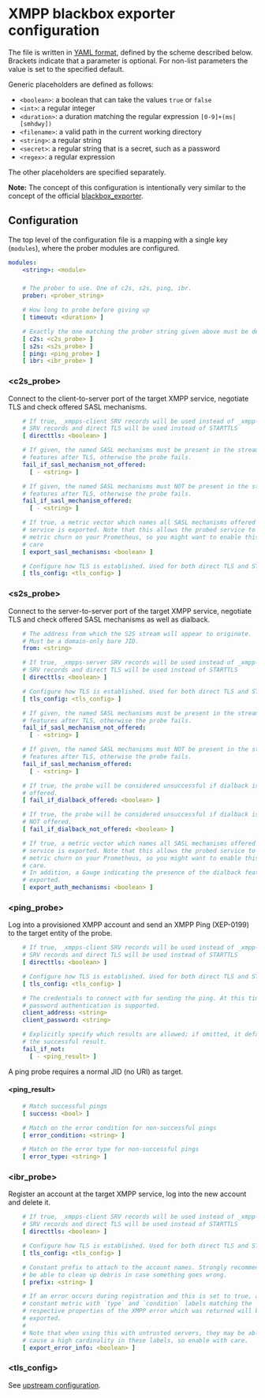 # XMPP blackbox exporter configuration

The file is written in [YAML format](http://en.wikipedia.org/wiki/YAML),
defined by the scheme described below. Brackets indicate that a parameter is
optional. For non-list parameters the value is set to the specified default.

Generic placeholders are defined as follows:

* `<boolean>`: a boolean that can take the values `true` or `false`
* `<int>`: a regular integer
* `<duration>`: a duration matching the regular expression `[0-9]+(ms|[smhdwy])`
* `<filename>`: a valid path in the current working directory
* `<string>`: a regular string
* `<secret>`: a regular string that is a secret, such as a password
* `<regex>`: a regular expression

The other placeholders are specified separately.

**Note:** The concept of this configuration is intentionally very similar to
the concept of the official [blackbox_exporter](https://github.com/prometheus/blackbox_exporter).

## Configuration

The top level of the configuration file is a mapping with a single key
(`modules`), where the prober modules are configured.

```yml
modules:
    <string>: <module>
```

### <module>

```yml
    # The prober to use. One of c2s, s2s, ping, ibr.
    prober: <prober_string>

    # How long to probe before giving up
    [ timeout: <duration> ]

    # Exactly the one matching the prober string given above must be defined
    [ c2s: <c2s_probe> ]
    [ s2s: <s2s_probe> ]
    [ ping: <ping_probe> ]
    [ ibr: <ibr_probe> ]
```

### <c2s_probe>

Connect to the client-to-server port of the target XMPP service, negotiate TLS
and check offered SASL mechanisms.

```yml
    # If true, _xmpps-client SRV records will be used instead of _xmpp-client
    # SRV records and direct TLS will be used instead of STARTTLS
    [ directtls: <boolean> ]

    # If given, the named SASL mechanisms must be present in the stream
    # features after TLS, otherwise the probe fails.
    fail_if_sasl_mechanism_not_offered:
      [ - <string> ]

    # If given, the named SASL mechanisms must NOT be present in the stream
    # features after TLS, otherwise the probe fails.
    fail_if_sasl_mechanism_offered:
      [ - <string> ]

    # If true, a metric vector which names all SASL mechanisms offered by the
    # service is exported. Note that this allows the probed service to cause
    # metric churn on your Prometheus, so you might want to enable this with
    # care
    [ export_sasl_mechanisms: <boolean> ]

    # Configure how TLS is established. Used for both direct TLS and STARTTLS.
    [ tls_config: <tls_config> ]

```

### <s2s_probe>

Connect to the server-to-server port of the target XMPP service, negotiate TLS
and check offered SASL mechanisms as well as dialback.

```yml
    # The address from which the S2S stream will appear to originate.
    # Must be a domain-only bare JID.
    from: <string>

    # If true, _xmpps-server SRV records will be used instead of _xmpp-server
    # SRV records and direct TLS will be used instead of STARTTLS
    [ directtls: <boolean> ]

    # Configure how TLS is established. Used for both direct TLS and STARTTLS.
    [ tls_config: <tls_config> ]

    # If given, the named SASL mechanisms must be present in the stream
    # features after TLS, otherwise the probe fails.
    fail_if_sasl_mechanism_not_offered:
      [ - <string> ]

    # If given, the named SASL mechanisms must NOT be present in the stream
    # features after TLS, otherwise the probe fails.
    fail_if_sasl_mechanism_offered:
      [ - <string> ]

    # If true, the probe will be considered unsuccessful if dialback is
    # offered.
    [ fail_if_dialback_offered: <boolean> ]

    # If true, the probe will be considered unsuccessful if dialback is
    # NOT offered.
    [ fail_if_dialback_not_offered: <boolean> ]

    # If true, a metric vector which names all SASL mechanisms offered by the
    # service is exported. Note that this allows the probed service to cause
    # metric churn on your Prometheus, so you might want to enable this with
    # care.
    # In addition, a Gauge indicating the presence of the dialback feature is
    # exported.
    [ export_auth_mechanisms: <boolean> ]

```

### <ping_probe>

Log into a provisioned XMPP account and send an XMPP Ping (XEP-0199) to the
target entity of the probe.

```yml
    # If true, _xmpps-client SRV records will be used instead of _xmpp-client
    # SRV records and direct TLS will be used instead of STARTTLS
    [ directtls: <boolean> ]

    # Configure how TLS is established. Used for both direct TLS and STARTTLS.
    [ tls_config: <tls_config> ]

    # The credentials to connect with for sending the ping. At this time, only
    # password authentication is supported.
    client_address: <string>
    client_password: <string>

    # Explicitly specify which results are allowed; if omitted, it defaults to
    # the successful result.
    fail_if_not:
      [ - <ping_result> ]

```

A ping probe requires a normal JID (no URI) as target.

#### <ping_result>

```yml
    # Match successful pings
    [ success: <bool> ]

    # Match on the error condition for non-successful pings
    [ error_condition: <string> ]

    # Match on the error type for non-successful pings
    [ error_type: <string> ]
```

### <ibr_probe>

Register an account at the target XMPP service, log into the new account and
delete it.

```yml
    # If true, _xmpps-client SRV records will be used instead of _xmpp-client
    # SRV records and direct TLS will be used instead of STARTTLS
    [ directtls: <boolean> ]

    # Configure how TLS is established. Used for both direct TLS and STARTTLS.
    [ tls_config: <tls_config> ]

    # Constant prefix to attach to the account names. Strongly recommended to
    # be able to clean up debris in case something goes wrong.
    [ prefix: <string> ]

    # If an error occurs during registration and this is set to true, a
    # constant metric with `type` and `condition` labels matching the
    # respective properties of the XMPP error which was returned will be
    # exported.
    #
    # Note that when using this with untrusted servers, they may be able to
    # cause a high cardinality in these labels, so enable with care.
    [ export_error_info: <boolean> ]

```

### <tls_config>

See [upstream configuration](https://github.com/prometheus/blackbox_exporter/blob/master/CONFIGURATION.md#tls_config).
